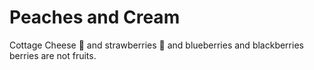 # Peaches and Cream

Cottage Cheese 🤢
and strawberries 🍓
and blueberries
and blackberries
berries are not fruits. 
